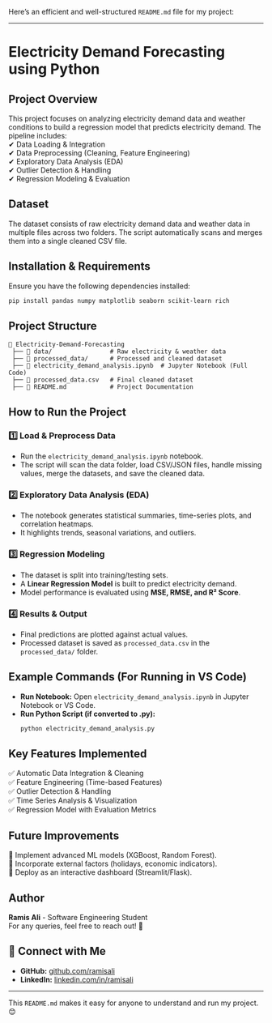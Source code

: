 Here’s an efficient and well-structured `README.md` file for my project:  

---

# **Electricity Demand Forecasting using Python**  

## **Project Overview**  
This project focuses on analyzing electricity demand data and weather conditions to build a regression model that predicts electricity demand. The pipeline includes:  
✔ Data Loading & Integration  
✔ Data Preprocessing (Cleaning, Feature Engineering)  
✔ Exploratory Data Analysis (EDA)  
✔ Outlier Detection & Handling  
✔ Regression Modeling & Evaluation  

## **Dataset**  
The dataset consists of raw electricity demand data and weather data in multiple files across two folders. The script automatically scans and merges them into a single cleaned CSV file.  

## **Installation & Requirements**  
Ensure you have the following dependencies installed:  

```bash
pip install pandas numpy matplotlib seaborn scikit-learn rich
```

## **Project Structure**  
```
📂 Electricity-Demand-Forecasting  
 ├── 📂 data/                # Raw electricity & weather data  
 ├── 📂 processed_data/      # Processed and cleaned dataset  
 ├── 📜 electricity_demand_analysis.ipynb  # Jupyter Notebook (Full Code)  
 ├── 📜 processed_data.csv   # Final cleaned dataset  
 ├── 📜 README.md            # Project Documentation  
```

## **How to Run the Project**  
### **1️⃣ Load & Preprocess Data**  
- Run the `electricity_demand_analysis.ipynb` notebook.  
- The script will scan the data folder, load CSV/JSON files, handle missing values, merge the datasets, and save the cleaned data.  

### **2️⃣ Exploratory Data Analysis (EDA)**  
- The notebook generates statistical summaries, time-series plots, and correlation heatmaps.  
- It highlights trends, seasonal variations, and outliers.  

### **3️⃣ Regression Modeling**  
- The dataset is split into training/testing sets.  
- A **Linear Regression Model** is built to predict electricity demand.  
- Model performance is evaluated using **MSE, RMSE, and R² Score**.  

### **4️⃣ Results & Output**  
- Final predictions are plotted against actual values.  
- Processed dataset is saved as `processed_data.csv` in the `processed_data/` folder.  

## **Example Commands (For Running in VS Code)**  
- **Run Notebook:** Open `electricity_demand_analysis.ipynb` in Jupyter Notebook or VS Code.  
- **Run Python Script (if converted to .py):**  
  ```bash
  python electricity_demand_analysis.py
  ```

## **Key Features Implemented**  
✅ Automatic Data Integration & Cleaning  
✅ Feature Engineering (Time-based Features)  
✅ Outlier Detection & Handling  
✅ Time Series Analysis & Visualization  
✅ Regression Model with Evaluation Metrics  

## **Future Improvements**  
🔹 Implement advanced ML models (XGBoost, Random Forest).  
🔹 Incorporate external factors (holidays, economic indicators).  
🔹 Deploy as an interactive dashboard (Streamlit/Flask).  

## **Author**  
**Ramis Ali** - Software Engineering Student  
For any queries, feel free to reach out! 🚀  

## 🔗 Connect with Me
- **GitHub:** [github.com/ramisali](https://github.com/Ramisali007)
- **LinkedIn:** [linkedin.com/in/ramisali](https://www.linkedin.com/in/ramisali)


---

This `README.md` makes it easy for anyone to understand and run my project. 😊
